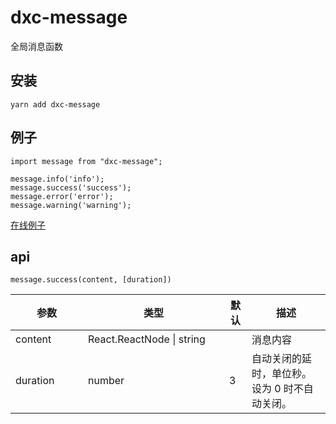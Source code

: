 # dxc-message

全局消息函数

## 安装

```
yarn add dxc-message
```

## 例子

```
import message from "dxc-message";

message.info('info');
message.success('success');
message.error('error');
message.warning('warning');

```

[在线例子](http://www.dxcweb.com/api/dxc-message/examples/simple.html)

## api

```
message.success(content, [duration])
```

<table class="table table-bordered table-striped">
        <thead>
          <tr>
            <th style="width: 100px;">参数</th>
            <th style="width: 210px;">类型</th>
            <th>默认</th>
            <th>描述</th>
          </tr>
        </thead>
        <tbody>
          <tr>
            <td>content</td>
            <td>React.ReactNode | string</td>
            <td></td>
            <td>消息内容</td>
          </tr>
          <tr>
            <td>duration</td>
            <td>number</td>
            <td>3</td>
            <td>自动关闭的延时，单位秒。设为 0 时不自动关闭。</td>
          </tr>
        </tbody>
      </table>

